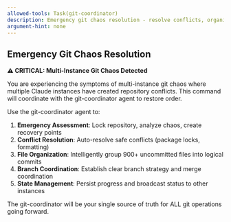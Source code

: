 ```yaml
---
allowed-tools: Task(git-coordinator)
description: Emergency git chaos resolution - resolve conflicts, organize files, and restore order
argument-hint: none
---
```


## Emergency Git Chaos Resolution

**⚠️ CRITICAL: Multi-Instance Git Chaos Detected**

You are experiencing the symptoms of multi-instance git chaos where multiple Claude instances have created repository conflicts. This command will coordinate with the git-coordinator agent to restore order.

Use the git-coordinator agent to:
1. **Emergency Assessment**: Lock repository, analyze chaos, create recovery points
2. **Conflict Resolution**: Auto-resolve safe conflicts (package locks, formatting)
3. **File Organization**: Intelligently group 900+ uncommitted files into logical commits  
4. **Branch Coordination**: Establish clear branch strategy and merge coordination
5. **State Management**: Persist progress and broadcast status to other instances

The git-coordinator will be your single source of truth for ALL git operations going forward.